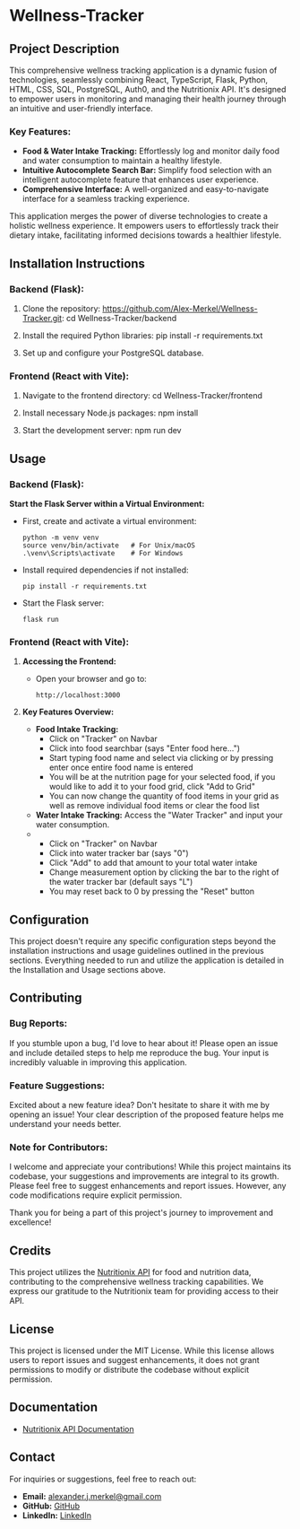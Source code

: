 # Wellness-Tracker


## Project Description

This comprehensive wellness tracking application is a dynamic fusion of technologies, seamlessly combining React, TypeScript, Flask, Python, HTML, CSS, SQL, PostgreSQL, Auth0, and the Nutritionix API. It's designed to empower users in monitoring and managing their health journey through an intuitive and user-friendly interface.

### Key Features:
- **Food & Water Intake Tracking:** Effortlessly log and monitor daily food and water consumption to maintain a healthy lifestyle.
- **Intuitive Autocomplete Search Bar:** Simplify food selection with an intelligent autocomplete feature that enhances user experience.
- **Comprehensive Interface:** A well-organized and easy-to-navigate interface for a seamless tracking experience.

This application merges the power of diverse technologies to create a holistic wellness experience. It empowers users to effortlessly track their dietary intake, facilitating informed decisions towards a healthier lifestyle.


## Installation Instructions

### Backend (Flask):

1. Clone the repository:
https://github.com/Alex-Merkel/Wellness-Tracker.git:
cd Wellness-Tracker/backend

2. Install the required Python libraries:
pip install -r requirements.txt

3. Set up and configure your PostgreSQL database.

### Frontend (React with Vite):

1. Navigate to the frontend directory:
cd Wellness-Tracker/frontend

2. Install necessary Node.js packages:
npm install

3. Start the development server:
npm run dev


## Usage

### Backend (Flask):

**Start the Flask Server within a Virtual Environment:**

   - First, create and activate a virtual environment:
     ```
     python -m venv venv
     source venv/bin/activate   # For Unix/macOS
     .\venv\Scripts\activate    # For Windows
     ```
   
   - Install required dependencies if not installed:
     ```
     pip install -r requirements.txt
     ```
   
   - Start the Flask server:
     ```
     flask run
     ```
     

### Frontend (React with Vite):

1. **Accessing the Frontend:**
   - Open your browser and go to:
     ```
     http://localhost:3000
     ```

2. **Key Features Overview:**
   - **Food Intake Tracking:**
       - Click on "Tracker" on Navbar
       - Click into food searchbar (says "Enter food here...")
       - Start typing food name and select via clicking or by pressing enter once entire food name is entered
       - You will be at the nutrition page for your selected food, if you would like to add it to your food grid, click "Add to Grid"
       - You can now change the quantity of food items in your grid as well as remove individual food items or clear the food list
   - **Water Intake Tracking:** Access the "Water Tracker" and input your water consumption.
   -   - Click on "Tracker" on Navbar
       - Click into water tracker bar (says "0")
       - Click "Add" to add that amount to your total water intake
       - Change measurement option by clicking the bar to the right of the water tracker bar (default says "L")
       - You may reset back to 0 by pressing the "Reset" button


## Configuration

This project doesn't require any specific configuration steps beyond the installation instructions and usage guidelines outlined in the previous sections. Everything needed to run and utilize the application is detailed in the Installation and Usage sections above.


## Contributing

### Bug Reports:

If you stumble upon a bug, I'd love to hear about it! Please open an issue and include detailed steps to help me reproduce the bug. Your input is incredibly valuable in improving this application.

### Feature Suggestions:

Excited about a new feature idea? Don't hesitate to share it with me by opening an issue! Your clear description of the proposed feature helps me understand your needs better.

### Note for Contributors:
I welcome and appreciate your contributions! While this project maintains its codebase, your suggestions and improvements are integral to its growth. Please feel free to suggest enhancements and report issues. However, any code modifications require explicit permission.

Thank you for being a part of this project's journey to improvement and excellence!


## Credits

This project utilizes the [Nutritionix API](https://www.nutritionix.com/) for food and nutrition data, contributing to the comprehensive wellness tracking capabilities. We express our gratitude to the Nutritionix team for providing access to their API.


## License

This project is licensed under the MIT License. While this license allows users to report issues and suggest enhancements, it does not grant permissions to modify or distribute the codebase without explicit permission.


## Documentation

- [Nutritionix API Documentation](https://nutritionix.com/api/docs)


## Contact

For inquiries or suggestions, feel free to reach out:
- **Email:** alexander.j.merkel@gmail.com
- **GitHub:** [GitHub](https://github.com/Alex-Merkel)
- **LinkedIn:** [LinkedIn](https://www.linkedin.com/in/alex-merkel-8750b0274/)
